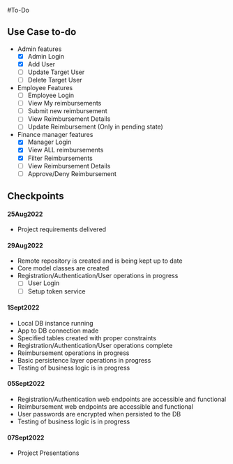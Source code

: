 #To-Do
## Use Case to-do
 - Admin features
   - [x] Admin Login
   - [x] Add User
   - [ ] Update Target User
   - [ ] Delete Target User
 - Employee Features
   - [ ] Employee Login
   - [ ] View My reimbursements
   - [ ] Submit new reimbursement
   - [ ] View Reimbursement Details
   - [ ] Update Reimbursement (Only in pending state)
 - Finance manager features
   - [x] Manager Login
   - [x] View ALL reimbursements
   - [x] Filter Reimbursements 
   - [ ] View Reimbursement Details
   - [ ] Approve/Deny Reimbursement

## Checkpoints
#### 25Aug2022
- Project requirements delivered

#### 29Aug2022
- Remote repository is created and is being kept up to date
- Core model classes are created
- Registration/Authentication/User operations in progress
  - [ ] User Login
  - [ ] Setup token service

#### 1Sept2022
- Local DB instance running
- App to DB connection made
- Specified tables created with proper constraints
- Registration/Authentication/User operations complete
- Reimbursement operations in progress
- Basic persistence layer operations in progress
- Testing of business logic is in progress

#### 05Sept2022
- Registration/Authentication web endpoints are accessible and functional
- Reimbursement web endpoints are accessible and functional
- User passwords are encrypted when persisted to the DB
- Testing of business logic is in progress

#### 07Sept2022
- Project Presentations
